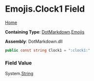 # Emojis\.Clock1 Field

[Home](../../../README.md)

**Containing Type**: [DotMarkdown](../../README.md)\.[Emojis](../README.md)

**Assembly**: DotMarkdown\.dll

```csharp
public const string Clock1 = ":clock1:"
```

### Field Value

System\.[String](https://docs.microsoft.com/en-us/dotnet/api/system.string)